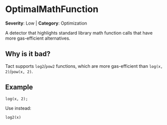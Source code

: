 # OptimalMathFunction
**Severity**: Low | **Category**: Optimization

A detector that highlights standard library math function calls that have more gas-efficient alternatives.

## Why is it bad?
Tact supports `log2`/`pow2` functions, which are more gas-efficient than `log(x, 2)`/`pow(x, 2)`.

## Example
```tact
log(x, 2);
```

Use instead:
```tact
log2(x)
```

